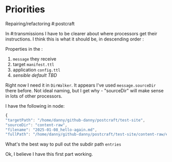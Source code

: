 # Priorities

Repairing/refactoring #:postcraft

In #:transmissions I have to be clearer about where processors get their instructions. I think this is what it should be, in descending order :

Properties in the :

1. `message` they receive
2. target `manifest.ttl`
3. application `config.ttl`
4. *sensible default TBD*

Right now I need it in `DirWalker`. It appears I've used `message.sourceDir` there before. Not ideal naming, but I get why - "sourceDir" will make sense in lots of other processors.

I have the following in node:
```javascript
{
"targetPath": "/home/danny/github-danny/postcraft/test-site",
"sourceDir": "content-raw",
"filename": "2025-01-08_hello-again.md",
"fullPath": "/home/danny/github-danny/postcraft/test-site/content-raw/entries/2025-01-08_hello-again.md",
```
 What's the best way to pull out the subdir path `entries`

 Ok, I believe I have this first part working.
